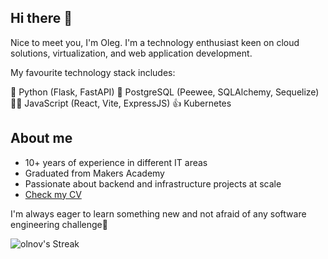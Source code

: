 ## Hi there 👋

Nice to meet you, I'm Oleg. 
I'm a technology enthusiast keen on cloud solutions, virtualization, and web application development.

My favourite technology stack includes:

💪 Python (Flask, FastAPI)
🥇 PostgreSQL (Peewee, SQLAlchemy, Sequelize)
🦸‍♂️ JavaScript (React, Vite, ExpressJS)
👍 Kubernetes

## About me
* 10+ years of experience in different IT areas
* Graduated from Makers Academy
* Passionate about backend and infrastructure projects at scale
* [Check my CV](https://github.com/olnov/olnov/blob/main/Oleg%20Novikov%20CV.pdf)
  
I'm always eager to learn something new and not afraid of any software engineering challenge🤞

![olnov's Streak](https://github-readme-streak-stats.herokuapp.com/?user=olnov&theme=vue-dark&hide_border=true)
